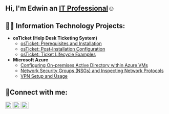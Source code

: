 ## Hi, I'm Edwin an <a href="https://linkedin.com/in/Josh">IT Professional</a>☺</h1>

<h2>👨‍💻 Information Technology Projects:</h2>

- <b>osTicket (Help Desk Ticketing System)</b>
  - [osTicket: Prerequisites and Installation](https://github.com/Edwin387/osticket-prereqs)
  - [osTicket: Post-Installation Configuration](https://github.com/Edwin387/post-install-config)
  - [osTicket: Ticket Lifecycle Examples](https://github.com/Edwin387/ticket-lifecycle)
- <b>Microsoft Azure</b>
  - [Configuring On-premises Active Directory within Azure VMs](https://github.com/Edwin387/configure-ad)
  - [Network Security Groups (NSGs) and Inspecting Network Protocols](https://github.com/Edwin387/azure-network-protocols)
  - [VPN Setup and Usage](https://github.com/Edwin387/vpn-lab)

<h2>🤳Connect with me:</h2>

[<img align="left" alt="Josh | Twitter" width="22px" src="https://cdn.jsdelivr.net/npm/simple-icons@v3/icons/twitter.svg" />][twitter]
[<img align="left" alt="Josh | LinkedIn" width="22px" src="https://cdn.jsdelivr.net/npm/simple-icons@v3/icons/linkedin.svg" />][linkedin]
[<img align="left" alt="Josh | Instagram" width="22px" src="https://cdn.jsdelivr.net/npm/simple-icons@v3/icons/instagram.svg" />][instagram]

[twitter]: https://twitter.com/Josh
[instagram]: https://www.instagram.com/Josh
[linkedin]: https://linkedin.com/in/edwin-mendoza-a1ab03343/
